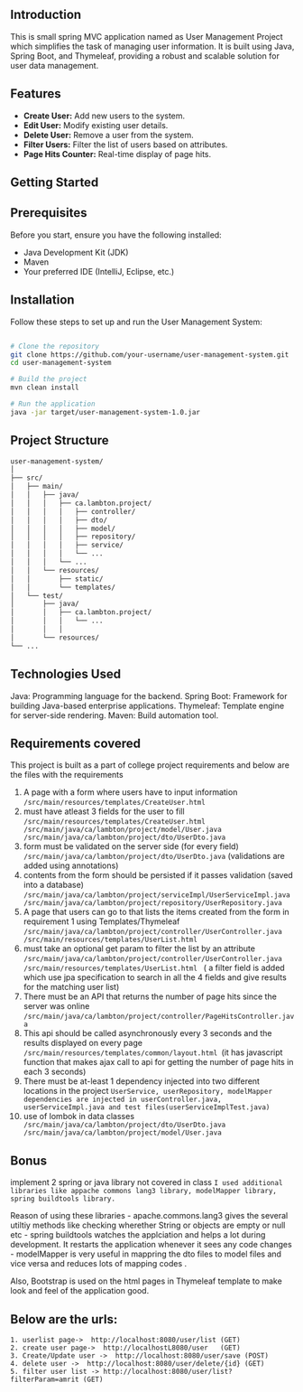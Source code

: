 ## Introduction

This is small spring MVC application named as User Management Project which simplifies the task of managing user information. It is built using Java, Spring Boot, and Thymeleaf, providing a robust and scalable solution for user data management.

## Features

- **Create User:** Add new users to the system.
- **Edit User:** Modify existing user details.
- **Delete User:** Remove a user from the system.
- **Filter Users:** Filter the list of users based on attributes.
- **Page Hits Counter:** Real-time display of page hits.

## Getting Started

## Prerequisites

Before you start, ensure you have the following installed:

- Java Development Kit (JDK)
- Maven
- Your preferred IDE (IntelliJ, Eclipse, etc.)

## Installation

Follow these steps to set up and run the User Management System:

```bash

# Clone the repository
git clone https://github.com/your-username/user-management-system.git
cd user-management-system

# Build the project
mvn clean install

# Run the application
java -jar target/user-management-system-1.0.jar
```

## Project Structure

```bash
user-management-system/
│
├── src/
│   ├── main/
│   │   ├── java/
│   │   │   ├── ca.lambton.project/
│   │   │   │   ├── controller/
│   │   │   │   ├── dto/
│   │   │   │   ├── model/
│   │   │   │   ├── repository/
│   │   │   │   ├── service/
│   │   │   │   └── ...
│   │   │   └── ...
│   │   └── resources/
│   │       ├── static/
│   │       └── templates/
│   └── test/
│       ├── java/
│       │   ├── ca.lambton.project/
│       │   │   └── ...
│       │   │   
│       └── resources/
└── ...

```

## Technologies Used
Java: Programming language for the backend.
Spring Boot: Framework for building Java-based enterprise applications.
Thymeleaf: Template engine for server-side rendering.
Maven: Build automation tool.

## Requirements covered
This project is built as a part of college project requirements and below are the files with the requirements

1. A page with a form where users have to input information  
    ``` /src/main/resources/templates/CreateUser.html ```
2. must have atleast 3 fields for the user to fill       
            ``` /src/main/resources/templates/CreateUser.html
               /src/main/java/ca/lambton/project/model/User.java
                /src/main/java/ca/lambton/project/dto/UserDto.java ```
4. form must be validated on the server side (for every field)
    ``` /src/main/java/ca/lambton/project/dto/UserDto.java ``` (validations are added using annotations)
5. contents from the form should be persisted if it passes validation (saved into a database)
        ``` /src/main/java/ca/lambton/project/serviceImpl/UserServiceImpl.java
        /src/main/java/ca/lambton/project/repository/UserRepository.java ```
6. A page that users can go to that lists the items created from the form in requirement 1 using Templates/Thymeleaf
        ``` /src/main/java/ca/lambton/project/controller/UserController.java 
    /src/main/resources/templates/UserList.html ```
7. must take an optional get param to filter the list by an attribute
        ``` /src/main/java/ca/lambton/project/controller/UserController.java
     /src/main/resources/templates/UserList.html  ``` ( a filter field is added which use jpa specification to search in all the 4 fields and give results for the matching user list)
8. There must be an API that returns the number of page hits since the server was online
    ``` /src/main/java/ca/lambton/project/controller/PageHitsController.java ```
9. This api should be called asynchronously every 3 seconds and the results displayed on every page
    ``` /src/main/resources/templates/common/layout.html  ```(it has javascript function that makes ajax call to api for getting the number of page hits in each 3 seconds)
10. There must be at-least 1 dependency injected into two different locations in the project 
    ``` UserService, userRepository, modelMapper dependencies are injected in userController.java, userServiceImpl.java and test files(userServiceImplTest.java)  ```
11.  use of lombok in data classes
    ```  /src/main/java/ca/lambton/project/dto/UserDto.java
    /src/main/java/ca/lambton/project/model/User.java ```

## Bonus

implement 2 spring or java library not covered in class
    ``` I used additional libraries like appache commons lang3 library, modelMapper library, spring buildtools library. ```

Reason of using these libraries
    - apache.commons.lang3 gives the several utiltiy methods like checking wherether String or objects are empty or null etc
    - spring buildtools watches the applciation and helps a lot during development. It restarts the application whenever it sees any code changes
    - modelMapper is very useful in mappring the dto files to model files and vice versa and reduces lots of mapping codes .

Also, Bootstrap is used on the html pages in Thymeleaf template to make look and feel of the application good.

## Below are the urls:
 ```
1. userlist page->  http://localhost:8080/user/list (GET)
2. create user page->  http://localhostL8080/user   (GET)
3. Create/Update user ->  http://localhost:8080/user/save (POST)
4. delete user ->  http://localhost:8080/user/delete/{id} (GET)
5. filter user list -> http://localhost:8080/user/list?filterParam=amrit (GET)
```

